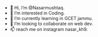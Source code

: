 - 👋 Hi, I’m @Nasarmushtaq.
- 👀 I’m interested in Coding.
- 🌱 I’m currently learning in GCET jammu.
- 💞️ I’m looking to collaborate on web dev.
- 📫  reach me on instagram nasar_kh9.

<!---
Nasarmushtaq/Nasarmushtaq is a ✨ special ✨ repository because its `README.md` (this file) appears on your GitHub profile.
You can click the Preview link to take a look at your changes.
--->
